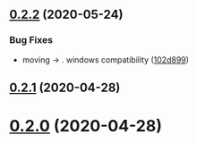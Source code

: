 <a name="0.2.2"></a>
## [0.2.2](https://github.com/tufan-io/data-invariants/compare/0.2.1...0.2.2) (2020-05-24)


### Bug Fixes

* moving  -> . windows compatibility ([102d899](https://github.com/tufan-io/data-invariants/commit/102d899))



<a name="0.2.1"></a>
## [0.2.1](https://github.com/tufan-io/data-invariants/compare/0.2.0...0.2.1) (2020-04-28)



<a name="0.2.0"></a>
# [0.2.0](https://github.com/tufan-io/data-invariants/compare/v0.1.0...v0.2.0) (2020-04-28)



